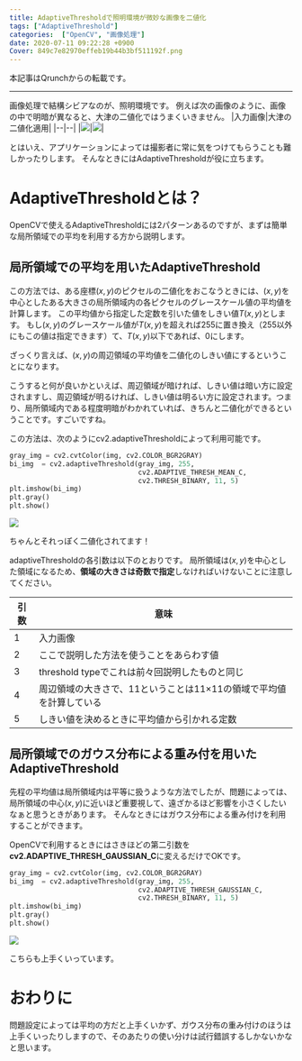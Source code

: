 ```yaml
---
title: AdaptiveThresholdで照明環境が微妙な画像を二値化
tags: ["AdaptiveThreshold"]
categories:  ["OpenCV", "画像処理"]
date: 2020-07-11 09:22:28 +0900
Cover: 849c7e82970effeb19b44b3bf511192f.png
---
```

本記事はQrunchからの転載です。
___

画像処理で結構シビアなのが、照明環境です。
例えば次の画像のように、画像の中で明暗が異なると、大津の二値化ではうまくいきません。
|入力画像|大津の二値化適用|
|--|--|
|![](eb7aff1ca26db41846c27ade2b8681d2.png)|![](520f7e6ea01d43ab346861221bf1fe10.png)|

とはいえ、アプリケーションによっては撮影者に常に気をつけてもらうことも難しかったりします。
そんなときにはAdaptiveThresholdが役に立ちます。

# AdaptiveThresholdとは？

OpenCVで使えるAdaptiveThresholdには2パターンあるのですが、まずは簡単な局所領域での平均を利用する方から説明します。

## 局所領域での平均を用いたAdaptiveThreshold

この方法では、ある座標$(x,y)$のピクセルの二値化をおこなうときには、$(x,y)$を中心としたある大きさの局所領域内の各ピクセルのグレースケール値の平均値を計算します。
この平均値から指定した定数を引いた値をしきい値$T(x,y)$とします。
もし$(x,y)$のグレースケール値が$T(x,y)$を超えれば255に置き換え（255以外にもこの値は指定できます）て、$T(x,y)$以下であれば、$0$にします。

ざっくり言えば、$(x,y)$の周辺領域の平均値を二値化のしきい値にするということになります。

こうすると何が良いかといえば、周辺領域が暗ければ、しきい値は暗い方に設定されますし、周辺領域が明るければ、しきい値は明るい方に設定されます。つまり、局所領域内である程度明暗がわかれていれば、きちんと二値化ができるということです。すごいですね。

この方法は、次のようにcv2.adaptiveThresholdによって利用可能です。

```Python
gray_img = cv2.cvtColor(img, cv2.COLOR_BGR2GRAY)
bi_img  = cv2.adaptiveThreshold(gray_img, 255, 
                                cv2.ADAPTIVE_THRESH_MEAN_C, 
                                cv2.THRESH_BINARY, 11, 5)
plt.imshow(bi_img)
plt.gray()
plt.show()
```

![](6abacf437bd256e750b4faee6d4e7863.png)

ちゃんとそれっぽく二値化されてます！

adaptiveThresholdの各引数は以下のとおりです。
局所領域は$(x,y)$を中心とした領域になるため、**領域の大きさは奇数で指定**しなければいけないことに注意してください。

| 引数 | 意味                                                         |
| ---- | ------------------------------------------------------------ |
| 1    | 入力画像                                                     |
| 2    | ここで説明した方法を使うことをあらわす値                     |
| 3    | threshold typeでこれは前々回説明したものと同じ               |
| 4    | 周辺領域の大きさで、11ということは11×11の領域で平均値を計算している |
| 5    | しきい値を決めるときに平均値から引かれる定数                 |

## 局所領域でのガウス分布による重み付を用いたAdaptiveThreshold

先程の平均値は局所領域内は平等に扱うような方法でしたが、問題によっては、局所領域の中心$(x,y)$に近いほど重要視して、遠ざかるほど影響を小さくしたいなぁと思うときがあります。
そんなときにはガウス分布による重み付けを利用することができます。

OpenCVで利用するときにはさきほどの第二引数を**cv2.ADAPTIVE_THRESH_GAUSSIAN_C**に変えるだけでOKです。

```Python
gray_img = cv2.cvtColor(img, cv2.COLOR_BGR2GRAY)
bi_img  = cv2.adaptiveThreshold(gray_img, 255, 
                                cv2.ADAPTIVE_THRESH_GAUSSIAN_C, 
                                cv2.THRESH_BINARY, 11, 5)
plt.imshow(bi_img)
plt.gray()
plt.show()
```

![](849c7e82970effeb19b44b3bf511192f.png)

こちらも上手くいっています。

# おわりに

問題設定によっては平均の方だと上手くいかず、ガウス分布の重み付けのほうは上手くいったりしますので、そのあたりの使い分けは試行錯誤するしかないかなと思います。


